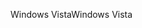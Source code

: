 <span data-ttu-id="6bfc6-101">Windows Vista</span><span class="sxs-lookup"><span data-stu-id="6bfc6-101">Windows Vista</span></span>
